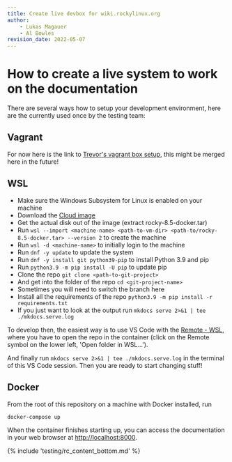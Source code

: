 ```yaml
---
title: Create live devbox for wiki.rockylinux.org
author:
    - Lukas Magauer
    - Al Bowles
revision_date: 2022-05-07
---
```


# How to create a live system to work on the documentation

There are several ways how to setup your development environment, here are the currently used once by the testing team:

## Vagrant

For now here is the link to [Trevor's vagrant box setup](https://github.com/tcooper/rocky-linux-wikibox), this might be merged here in the future!

## WSL

- Make sure the Windows Subsystem for Linux is enabled on your machine
- Download the [Cloud image](https://github.com/rocky-linux/sig-cloud-instance-images/actions/workflows/build.yml)
- Get the actual disk out of the image (extract rocky-8.5-docker.tar)
- Run `wsl --import <machine-name> <path-to-vm-dir> <path-to/rocky-8.5-docker.tar> --version 2` to create the machine
- Run `wsl -d <machine-name>` to initially login to the machine
- Run `dnf -y update` to update the system
- Run `dnf -y install git python39-pip` to install Python 3.9 and pip
- Run `python3.9 -m pip install -U pip` to update pip
- Clone the repo `git clone <path-to-git-project>`
- And get into the folder of the repo `cd <git-project-name>`
- Sometimes you will need to switch the branch here
- Install all the requirements of the repo `python3.9 -m pip install -r requirements.txt`
- If you just want to look at the output run `mkdocs serve 2>&1 | tee ./mkdocs.serve.log`

To develop then, the easiest way is to use VS Code with the [Remote - WSL](https://marketplace.visualstudio.com/items?itemName=ms-vscode-remote.remote-wsl), where you have to open the repo in the container (click on the Remote symbol on the lower left, 'Open folder in WSL...').

And finally run `mkdocs serve 2>&1 | tee ./mkdocs.serve.log` in the terminal of this VS Code session. Then you are ready to start changing stuff!

## Docker

From the root of this repository on a machine with Docker installed, run

    docker-compose up

When the container finishes starting up, you can access the documentation in your web browser at [http://localhost:8000](http://localhost:8000).

{% include 'testing/rc_content_bottom.md' %}
